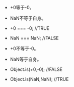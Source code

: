 - +0等于-0。
 - NaN不等于自身。
 - +0 === -0;	         //TRUE
 - NaN === NaN;         //FALSE
	

-  +0不等于-0。
-	NaN等于自身。
-	Object.is(+0,-0);    //FALSE
-	Object.is(NaN,NaN);  //TRUE